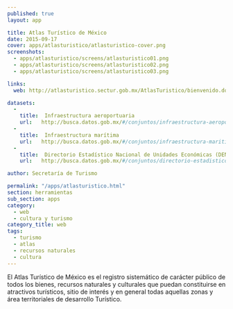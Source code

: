 ```yaml
---
published: true
layout: app

title: Atlas Turístico de México
date: 2015-09-17
cover: apps/atlasturistico/atlasturistico-cover.png
screenshots:
  - apps/atlasturistico/screens/atlasturistico01.png
  - apps/atlasturistico/screens/atlasturistico02.png
  - apps/atlasturistico/screens/atlasturistico03.png

links:
  web: http://atlasturistico.sectur.gob.mx/AtlasTuristico/bienvenido.do

datasets:
  -
    title:  Infraestructura aeroportuaria
    url:   http://busca.datos.gob.mx/#/conjuntos/infraestructura-aeroportuaria
  -
    title:  Infraestructura marítima
    url:   http://busca.datos.gob.mx/#/conjuntos/infraestructura-maritima
  -
    title:  Directorio Estadístico Nacional de Unidades Económicas (DENUE)
    url:   http://busca.datos.gob.mx/#/conjuntos/directorio-estadistico-nacional-de-unidades-economicas-denue-por-actividad-economica

author: Secretaría de Turismo

permalink: "/apps/atlasturistico.html"
section: herramientas
sub_section: apps
category:
  - web
  - cultura y turismo
category_title: web
tags:
  - turismo
  - atlas
  - recursos naturales
  - cultura
---
```


El Atlas Turístico de México es el registro sistemático de carácter público de todos los bienes, recursos naturales y culturales que puedan constituirse en atractivos turísticos, sitio de interés y en general todas aquellas zonas y área territoriales de desarrollo Turístico.
